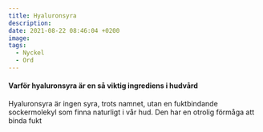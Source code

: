 ```yaml
---
title: Hyaluronsyra
description:
date: 2021-08-22 08:46:04 +0200
image:
tags:
  - Nyckel
  - Ord
---
```

#### Varför hyaluronsyra är en s&aring; viktig ingrediens i hudv&aring;rd

Hyaluronsyra är ingen syra, trots namnet, utan en fuktbindande sockermolekyl som finna naturligt i v&aring;r hud. Den har en otrolig förm&aring;ga att binda fukt&nbsp;
